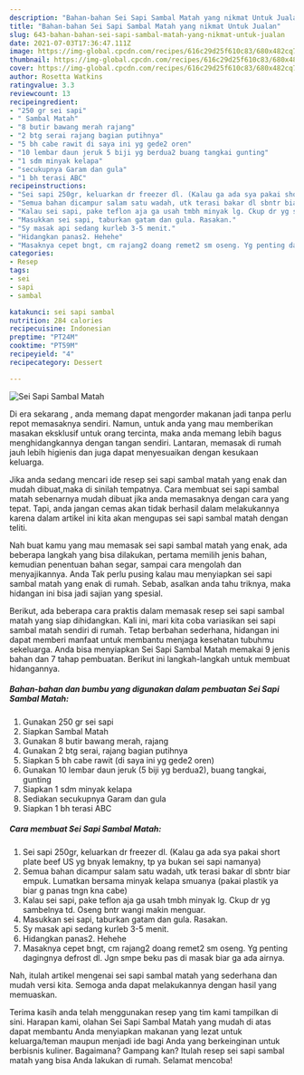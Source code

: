 ```yaml
---
description: "Bahan-bahan Sei Sapi Sambal Matah yang nikmat Untuk Jualan"
title: "Bahan-bahan Sei Sapi Sambal Matah yang nikmat Untuk Jualan"
slug: 643-bahan-bahan-sei-sapi-sambal-matah-yang-nikmat-untuk-jualan
date: 2021-07-03T17:36:47.111Z
image: https://img-global.cpcdn.com/recipes/616c29d25f610c83/680x482cq70/sei-sapi-sambal-matah-foto-resep-utama.jpg
thumbnail: https://img-global.cpcdn.com/recipes/616c29d25f610c83/680x482cq70/sei-sapi-sambal-matah-foto-resep-utama.jpg
cover: https://img-global.cpcdn.com/recipes/616c29d25f610c83/680x482cq70/sei-sapi-sambal-matah-foto-resep-utama.jpg
author: Rosetta Watkins
ratingvalue: 3.3
reviewcount: 13
recipeingredient:
- "250 gr sei sapi"
- " Sambal Matah"
- "8 butir bawang merah rajang"
- "2 btg serai rajang bagian putihnya"
- "5 bh cabe rawit di saya ini yg gede2 oren"
- "10 lembar daun jeruk 5 biji yg berdua2 buang tangkai gunting"
- "1 sdm minyak kelapa"
- "secukupnya Garam dan gula"
- "1 bh terasi ABC"
recipeinstructions:
- "Sei sapi 250gr, keluarkan dr freezer dl. (Kalau ga ada sya pakai short plate beef US yg bnyak lemakny, tp ya bukan sei sapi namanya)"
- "Semua bahan dicampur salam satu wadah, utk terasi bakar dl sbntr biar empuk. Lumatkan bersama minyak kelapa smuanya (pakai plastik ya biar g panas tngn kna cabe)"
- "Kalau sei sapi, pake teflon aja ga usah tmbh minyak lg. Ckup dr yg sambelnya td. Oseng bntr wangi makin menguar."
- "Masukkan sei sapi, taburkan gatam dan gula. Rasakan."
- "Sy masak api sedang kurleb 3-5 menit."
- "Hidangkan panas2. Hehehe"
- "Masaknya cepet bngt, cm rajang2 doang remet2 sm oseng. Yg penting dagingnya defrost dl. Jgn smpe beku pas di masak biar ga ada airnya."
categories:
- Resep
tags:
- sei
- sapi
- sambal

katakunci: sei sapi sambal 
nutrition: 284 calories
recipecuisine: Indonesian
preptime: "PT24M"
cooktime: "PT59M"
recipeyield: "4"
recipecategory: Dessert

---
```



![Sei Sapi Sambal Matah](https://img-global.cpcdn.com/recipes/616c29d25f610c83/680x482cq70/sei-sapi-sambal-matah-foto-resep-utama.jpg)

Di era  sekarang , anda memang dapat mengorder makanan jadi tanpa perlu repot memasaknya sendiri. Namun, untuk anda yang mau memberikan masakan eksklusif untuk orang tercinta, maka anda memang lebih bagus menghidangkannya dengan tangan sendiri. Lantaran, memasak di rumah jauh lebih higienis dan juga dapat menyesuaikan dengan kesukaan keluarga.

Jika anda sedang mencari ide resep sei sapi sambal matah yang enak dan mudah dibuat,maka di sinilah tempatnya. Cara membuat sei sapi sambal matah  sebenarnya mudah dibuat jika anda memasaknya dengan cara yang tepat. Tapi, anda jangan cemas akan tidak berhasil dalam melakukannya 
karena dalam artikel ini kita akan mengupas sei sapi sambal matah dengan teliti.  



Nah buat kamu yang mau memasak sei sapi sambal matah yang enak, ada beberapa langkah yang bisa dilakukan, pertama memilih jenis bahan, kemudian penentuan bahan segar, sampai cara mengolah dan menyajikannya. Anda Tak perlu pusing kalau mau menyiapkan sei sapi sambal matah yang enak di rumah. Sebab, asalkan anda  tahu triknya, maka hidangan ini bisa jadi sajian yang spesial.

Berikut, ada beberapa cara praktis  dalam memasak resep sei sapi sambal matah yang siap dihidangkan. Kali ini, mari kita coba variasikan sei sapi sambal matah sendiri di rumah. Tetap berbahan sederhana, hidangan ini dapat memberi manfaat untuk membantu menjaga kesehatan tubuhmu sekeluarga. Anda bisa menyiapkan Sei Sapi Sambal Matah memakai 9 jenis bahan dan 7 tahap pembuatan. Berikut ini langkah-langkah untuk membuat hidangannya.

<!--inarticleads1-->

##### Bahan-bahan dan bumbu yang digunakan dalam pembuatan Sei Sapi Sambal Matah:

1. Gunakan 250 gr sei sapi
1. Siapkan  Sambal Matah
1. Gunakan 8 butir bawang merah, rajang
1. Gunakan 2 btg serai, rajang bagian putihnya
1. Siapkan 5 bh cabe rawit (di saya ini yg gede2 oren)
1. Gunakan 10 lembar daun jeruk (5 biji yg berdua2), buang tangkai, gunting
1. Siapkan 1 sdm minyak kelapa
1. Sediakan secukupnya Garam dan gula
1. Siapkan 1 bh terasi ABC




<!--inarticleads2-->

##### Cara membuat Sei Sapi Sambal Matah:

1. Sei sapi 250gr, keluarkan dr freezer dl. (Kalau ga ada sya pakai short plate beef US yg bnyak lemakny, tp ya bukan sei sapi namanya)
1. Semua bahan dicampur salam satu wadah, utk terasi bakar dl sbntr biar empuk. Lumatkan bersama minyak kelapa smuanya (pakai plastik ya biar g panas tngn kna cabe)
1. Kalau sei sapi, pake teflon aja ga usah tmbh minyak lg. Ckup dr yg sambelnya td. Oseng bntr wangi makin menguar.
1. Masukkan sei sapi, taburkan gatam dan gula. Rasakan.
1. Sy masak api sedang kurleb 3-5 menit.
1. Hidangkan panas2. Hehehe
1. Masaknya cepet bngt, cm rajang2 doang remet2 sm oseng. Yg penting dagingnya defrost dl. Jgn smpe beku pas di masak biar ga ada airnya.




Nah, itulah artikel mengenai  sei sapi sambal matah  yang sederhana dan mudah versi kita. Semoga anda dapat melakukannya dengan hasil yang memuaskan. 

Terima kasih anda telah menggunakan resep yang tim kami tampilkan di sini. Harapan kami, olahan  Sei Sapi Sambal Matah yang mudah di atas dapat membantu Anda menyiapkan makanan yang lezat untuk keluarga/teman maupun menjadi ide bagi Anda yang berkeinginan untuk berbisnis kuliner. Bagaimana? Gampang kan? Itulah resep sei sapi sambal matah yang bisa Anda lakukan di rumah. Selamat mencoba!

